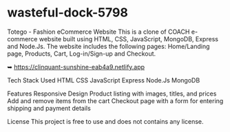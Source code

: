 # wasteful-dock-5798

Totego - Fashion eCommerce Website
This is a clone of COACH e-commerce website built using HTML, CSS, JavaScript, MongoDB, Express and Node.Js.
The website includes the following pages: Home/Landing page, Products, Cart, Log-in/Sign-up and Checkout.

➥ https://clinquant-sunshine-eab4a9.netlify.app

Tech Stack Used
HTML
CSS
JavaScript
Express
Node.Js
MongoDB


Features
Responsive Design
Product listing with images, titles, and prices
Add and remove items from the cart
Checkout page with a form for entering shipping
and payment details


License
This project is free to use and does not contains any license.
